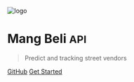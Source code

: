 ![logo](https://media.discordapp.net/attachments/880802395414736916/1180103125491789875/7c3613dba5171cb6027c67835dd3b9d4-r.png?ex=657c33ae&is=6569beae&hm=a79296097b7bc49acfe0df3de25596aaf5a84e5f7de80501a11e1e5a18582ee4&=&format=webp&quality=lossless&width=400&height=400)

# Mang Beli <small>API</small>

> Predict and tracking street vendors

[GitHub](https://github.com/Bangkit-Capstone-CH2-PS124-Team/mangbeli-api)
[Get Started](#api-documentation-mang-beli)